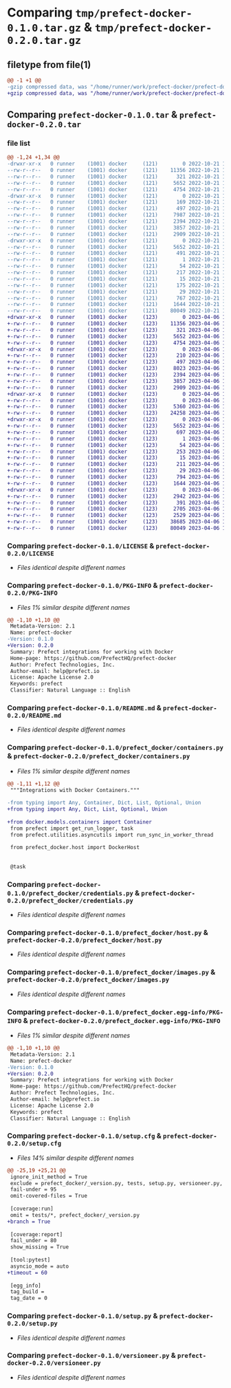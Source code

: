 # Comparing `tmp/prefect-docker-0.1.0.tar.gz` & `tmp/prefect-docker-0.2.0.tar.gz`

## filetype from file(1)

```diff
@@ -1 +1 @@
-gzip compressed data, was "/home/runner/work/prefect-docker/prefect-docker/dist/tmppwu4t6xs/prefect-docker-0.1.0.tar", last modified: Fri Oct 21 16:59:52 2022, max compression
+gzip compressed data, was "/home/runner/work/prefect-docker/prefect-docker/dist/.tmp-1xbtepcy/prefect-docker-0.2.0.tar", last modified: Thu Apr  6 10:45:55 2023, max compression
```

## Comparing `prefect-docker-0.1.0.tar` & `prefect-docker-0.2.0.tar`

### file list

```diff
@@ -1,24 +1,34 @@
-drwxr-xr-x   0 runner    (1001) docker     (121)        0 2022-10-21 16:59:52.000000 prefect-docker-0.1.0/
--rw-r--r--   0 runner    (1001) docker     (121)    11356 2022-10-21 16:59:10.000000 prefect-docker-0.1.0/LICENSE
--rw-r--r--   0 runner    (1001) docker     (121)      321 2022-10-21 16:59:10.000000 prefect-docker-0.1.0/MANIFEST.in
--rw-r--r--   0 runner    (1001) docker     (121)     5652 2022-10-21 16:59:52.000000 prefect-docker-0.1.0/PKG-INFO
--rw-r--r--   0 runner    (1001) docker     (121)     4754 2022-10-21 16:59:10.000000 prefect-docker-0.1.0/README.md
-drwxr-xr-x   0 runner    (1001) docker     (121)        0 2022-10-21 16:59:52.000000 prefect-docker-0.1.0/prefect_docker/
--rw-r--r--   0 runner    (1001) docker     (121)      169 2022-10-21 16:59:10.000000 prefect-docker-0.1.0/prefect_docker/__init__.py
--rw-r--r--   0 runner    (1001) docker     (121)      497 2022-10-21 16:59:52.000000 prefect-docker-0.1.0/prefect_docker/_version.py
--rw-r--r--   0 runner    (1001) docker     (121)     7987 2022-10-21 16:59:10.000000 prefect-docker-0.1.0/prefect_docker/containers.py
--rw-r--r--   0 runner    (1001) docker     (121)     2394 2022-10-21 16:59:10.000000 prefect-docker-0.1.0/prefect_docker/credentials.py
--rw-r--r--   0 runner    (1001) docker     (121)     3857 2022-10-21 16:59:10.000000 prefect-docker-0.1.0/prefect_docker/host.py
--rw-r--r--   0 runner    (1001) docker     (121)     2909 2022-10-21 16:59:10.000000 prefect-docker-0.1.0/prefect_docker/images.py
-drwxr-xr-x   0 runner    (1001) docker     (121)        0 2022-10-21 16:59:52.000000 prefect-docker-0.1.0/prefect_docker.egg-info/
--rw-r--r--   0 runner    (1001) docker     (121)     5652 2022-10-21 16:59:52.000000 prefect-docker-0.1.0/prefect_docker.egg-info/PKG-INFO
--rw-r--r--   0 runner    (1001) docker     (121)      491 2022-10-21 16:59:52.000000 prefect-docker-0.1.0/prefect_docker.egg-info/SOURCES.txt
--rw-r--r--   0 runner    (1001) docker     (121)        1 2022-10-21 16:59:52.000000 prefect-docker-0.1.0/prefect_docker.egg-info/dependency_links.txt
--rw-r--r--   0 runner    (1001) docker     (121)       54 2022-10-21 16:59:52.000000 prefect-docker-0.1.0/prefect_docker.egg-info/entry_points.txt
--rw-r--r--   0 runner    (1001) docker     (121)      217 2022-10-21 16:59:52.000000 prefect-docker-0.1.0/prefect_docker.egg-info/requires.txt
--rw-r--r--   0 runner    (1001) docker     (121)       15 2022-10-21 16:59:52.000000 prefect-docker-0.1.0/prefect_docker.egg-info/top_level.txt
--rw-r--r--   0 runner    (1001) docker     (121)      175 2022-10-21 16:59:10.000000 prefect-docker-0.1.0/requirements-dev.txt
--rw-r--r--   0 runner    (1001) docker     (121)       29 2022-10-21 16:59:10.000000 prefect-docker-0.1.0/requirements.txt
--rw-r--r--   0 runner    (1001) docker     (121)      767 2022-10-21 16:59:52.000000 prefect-docker-0.1.0/setup.cfg
--rw-r--r--   0 runner    (1001) docker     (121)     1644 2022-10-21 16:59:10.000000 prefect-docker-0.1.0/setup.py
--rw-r--r--   0 runner    (1001) docker     (121)    80049 2022-10-21 16:59:10.000000 prefect-docker-0.1.0/versioneer.py
+drwxr-xr-x   0 runner    (1001) docker     (123)        0 2023-04-06 10:45:55.000000 prefect-docker-0.2.0/
+-rw-r--r--   0 runner    (1001) docker     (123)    11356 2023-04-06 10:44:28.000000 prefect-docker-0.2.0/LICENSE
+-rw-r--r--   0 runner    (1001) docker     (123)      321 2023-04-06 10:44:28.000000 prefect-docker-0.2.0/MANIFEST.in
+-rw-r--r--   0 runner    (1001) docker     (123)     5652 2023-04-06 10:45:55.000000 prefect-docker-0.2.0/PKG-INFO
+-rw-r--r--   0 runner    (1001) docker     (123)     4754 2023-04-06 10:44:28.000000 prefect-docker-0.2.0/README.md
+drwxr-xr-x   0 runner    (1001) docker     (123)        0 2023-04-06 10:45:55.000000 prefect-docker-0.2.0/prefect_docker/
+-rw-r--r--   0 runner    (1001) docker     (123)      210 2023-04-06 10:44:28.000000 prefect-docker-0.2.0/prefect_docker/__init__.py
+-rw-r--r--   0 runner    (1001) docker     (123)      497 2023-04-06 10:45:55.000000 prefect-docker-0.2.0/prefect_docker/_version.py
+-rw-r--r--   0 runner    (1001) docker     (123)     8023 2023-04-06 10:44:28.000000 prefect-docker-0.2.0/prefect_docker/containers.py
+-rw-r--r--   0 runner    (1001) docker     (123)     2394 2023-04-06 10:44:28.000000 prefect-docker-0.2.0/prefect_docker/credentials.py
+-rw-r--r--   0 runner    (1001) docker     (123)     3857 2023-04-06 10:44:28.000000 prefect-docker-0.2.0/prefect_docker/host.py
+-rw-r--r--   0 runner    (1001) docker     (123)     2909 2023-04-06 10:44:28.000000 prefect-docker-0.2.0/prefect_docker/images.py
+drwxr-xr-x   0 runner    (1001) docker     (123)        0 2023-04-06 10:45:55.000000 prefect-docker-0.2.0/prefect_docker/projects/
+-rw-r--r--   0 runner    (1001) docker     (123)        0 2023-04-06 10:44:28.000000 prefect-docker-0.2.0/prefect_docker/projects/__init__.py
+-rw-r--r--   0 runner    (1001) docker     (123)     5360 2023-04-06 10:44:28.000000 prefect-docker-0.2.0/prefect_docker/projects/steps.py
+-rw-r--r--   0 runner    (1001) docker     (123)    24258 2023-04-06 10:44:28.000000 prefect-docker-0.2.0/prefect_docker/worker.py
+drwxr-xr-x   0 runner    (1001) docker     (123)        0 2023-04-06 10:45:55.000000 prefect-docker-0.2.0/prefect_docker.egg-info/
+-rw-r--r--   0 runner    (1001) docker     (123)     5652 2023-04-06 10:45:55.000000 prefect-docker-0.2.0/prefect_docker.egg-info/PKG-INFO
+-rw-r--r--   0 runner    (1001) docker     (123)      697 2023-04-06 10:45:55.000000 prefect-docker-0.2.0/prefect_docker.egg-info/SOURCES.txt
+-rw-r--r--   0 runner    (1001) docker     (123)        1 2023-04-06 10:45:55.000000 prefect-docker-0.2.0/prefect_docker.egg-info/dependency_links.txt
+-rw-r--r--   0 runner    (1001) docker     (123)       54 2023-04-06 10:45:55.000000 prefect-docker-0.2.0/prefect_docker.egg-info/entry_points.txt
+-rw-r--r--   0 runner    (1001) docker     (123)      253 2023-04-06 10:45:55.000000 prefect-docker-0.2.0/prefect_docker.egg-info/requires.txt
+-rw-r--r--   0 runner    (1001) docker     (123)       15 2023-04-06 10:45:55.000000 prefect-docker-0.2.0/prefect_docker.egg-info/top_level.txt
+-rw-r--r--   0 runner    (1001) docker     (123)      211 2023-04-06 10:44:28.000000 prefect-docker-0.2.0/requirements-dev.txt
+-rw-r--r--   0 runner    (1001) docker     (123)       29 2023-04-06 10:44:28.000000 prefect-docker-0.2.0/requirements.txt
+-rw-r--r--   0 runner    (1001) docker     (123)      794 2023-04-06 10:45:55.000000 prefect-docker-0.2.0/setup.cfg
+-rw-r--r--   0 runner    (1001) docker     (123)     1644 2023-04-06 10:44:28.000000 prefect-docker-0.2.0/setup.py
+drwxr-xr-x   0 runner    (1001) docker     (123)        0 2023-04-06 10:45:55.000000 prefect-docker-0.2.0/tests/
+-rw-r--r--   0 runner    (1001) docker     (123)     2942 2023-04-06 10:44:28.000000 prefect-docker-0.2.0/tests/test_containers.py
+-rw-r--r--   0 runner    (1001) docker     (123)      391 2023-04-06 10:44:28.000000 prefect-docker-0.2.0/tests/test_credentials.py
+-rw-r--r--   0 runner    (1001) docker     (123)     2705 2023-04-06 10:44:28.000000 prefect-docker-0.2.0/tests/test_host.py
+-rw-r--r--   0 runner    (1001) docker     (123)     2529 2023-04-06 10:44:28.000000 prefect-docker-0.2.0/tests/test_images.py
+-rw-r--r--   0 runner    (1001) docker     (123)    38685 2023-04-06 10:44:28.000000 prefect-docker-0.2.0/tests/test_worker.py
+-rw-r--r--   0 runner    (1001) docker     (123)    80049 2023-04-06 10:44:28.000000 prefect-docker-0.2.0/versioneer.py
```

### Comparing `prefect-docker-0.1.0/LICENSE` & `prefect-docker-0.2.0/LICENSE`

 * *Files identical despite different names*

### Comparing `prefect-docker-0.1.0/PKG-INFO` & `prefect-docker-0.2.0/PKG-INFO`

 * *Files 1% similar despite different names*

```diff
@@ -1,10 +1,10 @@
 Metadata-Version: 2.1
 Name: prefect-docker
-Version: 0.1.0
+Version: 0.2.0
 Summary: Prefect integrations for working with Docker
 Home-page: https://github.com/PrefectHQ/prefect-docker
 Author: Prefect Technologies, Inc.
 Author-email: help@prefect.io
 License: Apache License 2.0
 Keywords: prefect
 Classifier: Natural Language :: English
```

### Comparing `prefect-docker-0.1.0/README.md` & `prefect-docker-0.2.0/README.md`

 * *Files identical despite different names*

### Comparing `prefect-docker-0.1.0/prefect_docker/containers.py` & `prefect-docker-0.2.0/prefect_docker/containers.py`

 * *Files 1% similar despite different names*

```diff
@@ -1,11 +1,12 @@
 """Integrations with Docker Containers."""
 
-from typing import Any, Container, Dict, List, Optional, Union
+from typing import Any, Dict, List, Optional, Union
 
+from docker.models.containers import Container
 from prefect import get_run_logger, task
 from prefect.utilities.asyncutils import run_sync_in_worker_thread
 
 from prefect_docker.host import DockerHost
 
 
 @task
```

### Comparing `prefect-docker-0.1.0/prefect_docker/credentials.py` & `prefect-docker-0.2.0/prefect_docker/credentials.py`

 * *Files identical despite different names*

### Comparing `prefect-docker-0.1.0/prefect_docker/host.py` & `prefect-docker-0.2.0/prefect_docker/host.py`

 * *Files identical despite different names*

### Comparing `prefect-docker-0.1.0/prefect_docker/images.py` & `prefect-docker-0.2.0/prefect_docker/images.py`

 * *Files identical despite different names*

### Comparing `prefect-docker-0.1.0/prefect_docker.egg-info/PKG-INFO` & `prefect-docker-0.2.0/prefect_docker.egg-info/PKG-INFO`

 * *Files 1% similar despite different names*

```diff
@@ -1,10 +1,10 @@
 Metadata-Version: 2.1
 Name: prefect-docker
-Version: 0.1.0
+Version: 0.2.0
 Summary: Prefect integrations for working with Docker
 Home-page: https://github.com/PrefectHQ/prefect-docker
 Author: Prefect Technologies, Inc.
 Author-email: help@prefect.io
 License: Apache License 2.0
 Keywords: prefect
 Classifier: Natural Language :: English
```

### Comparing `prefect-docker-0.1.0/setup.cfg` & `prefect-docker-0.2.0/setup.cfg`

 * *Files 14% similar despite different names*

```diff
@@ -25,19 +25,21 @@
 ignore_init_method = True
 exclude = prefect_docker/_version.py, tests, setup.py, versioneer.py, docs, site
 fail-under = 95
 omit-covered-files = True
 
 [coverage:run]
 omit = tests/*, prefect_docker/_version.py
+branch = True
 
 [coverage:report]
 fail_under = 80
 show_missing = True
 
 [tool:pytest]
 asyncio_mode = auto
+timeout = 60
 
 [egg_info]
 tag_build = 
 tag_date = 0
```

### Comparing `prefect-docker-0.1.0/setup.py` & `prefect-docker-0.2.0/setup.py`

 * *Files identical despite different names*

### Comparing `prefect-docker-0.1.0/versioneer.py` & `prefect-docker-0.2.0/versioneer.py`

 * *Files identical despite different names*

